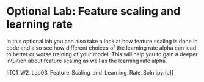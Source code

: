 # Optional Lab: Feature scaling and learning rate

In this optional lab you can also take a look at how feature scaling is done in code and also see how different choices of the learning rate alpha can lead to better or worse training of your model. This will help you to gain a deeper intuition about feature scaling as well as the learning rate alpha.

![[C1_W2_Lab03_Feature_Scaling_and_Learning_Rate_Soln.ipynb]]

